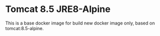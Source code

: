 # Tomcat 8.5 JRE8-Alpine

This is a base docker image for build new docker image only, 
based on tomcat:8.5-alpine.